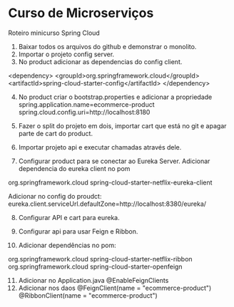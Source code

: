 # Curso de Microserviços

Roteiro minicurso Spring Cloud

1. Baixar todos os arquivos do github e demonstrar o monolito.
2. Importar o projeto config server.
3. No product adicionar as dependencias do config client.

&lt;dependency&gt;
	&lt;groupId&gt;org.springframework.cloud&lt;/groupId&gt;
	&lt;artifactId&gt;spring-cloud-starter-config&lt;/artifactId&gt;
&lt;/dependency&gt;

4. No product criar o bootstrap.properties e adicionar a propriedade spring.application.name=ecommerce-product spring.cloud.config.uri=http://localhost:8180

5. Fazer o split do projeto em dois, importar cart que está no git e apagar parte de cart do product.

6. Importar projeto api e executar chamadas através dele.

7. Configurar product para se conectar ao Eureka Server. Adicionar dependencia do eureka client no pom

<dependency>
	<groupId>org.springframework.cloud</groupId>
	<artifactId>spring-cloud-starter-netflix-eureka-client</artifactId>
</dependency>	

Adicionar no config do proudct: eureka.client.serviceUrl.defaultZone=http://localhost:8380/eureka/

8. Configurar API e cart para eureka.

9. Configurar api para usar Feign e Ribbon.

10. Adicionar dependências no pom:

<dependency>
	<groupId>org.springframework.cloud</groupId>
	<artifactId>spring-cloud-starter-netflix-ribbon</artifactId>
</dependency>
<dependency>
	<groupId>org.springframework.cloud</groupId>
	<artifactId>spring-cloud-starter-openfeign</artifactId>
</dependency>

11. Adicionar no Application.java @EnableFeignClients
12. Adicionar nos daos @FeignClient(name = "ecommerce-product")
@RibbonClient(name = "ecommerce-product")


